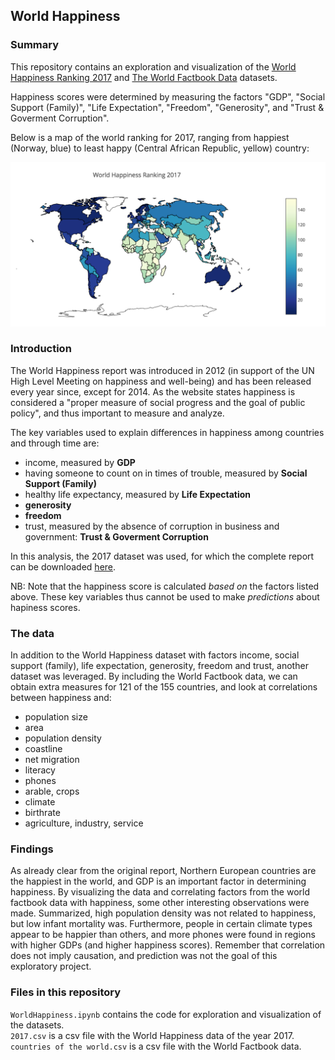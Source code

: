 ## World Happiness

### Summary
This repository contains an exploration and visualization of the [World Happiness Ranking 2017](https://www.kaggle.com/unsdsn/world-happiness) and [The World Factbook Data](https://www.kaggle.com/fernandol/countries-of-the-world) datasets. 

Happiness scores were determined by measuring the factors "GDP", "Social Support (Family)", "Life Expectation", "Freedom", "Generosity", and "Trust & Goverment Corruption".

Below is a map of the world ranking for 2017, ranging from happiest (Norway, blue) to least happy (Central African Republic, yellow) country: 
<p align="center">
  <img src="images/HappyRankingMap2017.png" width="800" title="Ranking of World Happiness">
</p>


### Introduction

The World Happiness report was introduced in 2012 (in support of the UN High Level Meeting on happiness and well-being) and has been released every year since, except for 2014. As the website states happiness is considered a "proper measure of social progress and the goal of public policy", and thus important to measure and analyze.  

The key variables used to explain differences in happiness among countries and through time are: 

 * income, measured by **GDP**
 * having someone to count on in times of trouble, measured by **Social Support (Family)**
 * healthy life expectancy, measured by **Life Expectation**
 * **generosity**
 * **freedom** 
 * trust, measured by the absence of corruption in business and government: **Trust & Goverment Corruption** 

In this analysis, the 2017 dataset was used, for which the complete report can be downloaded [here](http://worldhappiness.report/ed/2017/).

NB: Note that the happiness score is calculated *based on* the factors listed above. These key variables thus cannot be used to make *predictions* about hapiness scores.


### The data

In addition to the World Happiness dataset with factors income, social support (family), life expectation, generosity, freedom and trust, another dataset was leveraged. By including the World Factbook data, we can obtain extra measures for 121 of the 155 countries, and look at correlations between happiness and:

 * population size
 * area
 * population density
 * coastline
 * net migration
 * literacy
 * phones
 * arable, crops
 * climate
 * birthrate
 * agriculture, industry, service


### Findings 

As already clear from the original report, Northern European countries are the happiest in the world, and GDP is an important factor in determining happiness. By visualizing the data and correlating factors from the world factbook data with happiness, some other interesting observations were made. Summarized, high population density was not related to happiness, but low infant mortality was. Furthermore, people in certain climate types appear to be happier than others, and more phones were found in regions with higher GDPs (and higher happiness scores). Remember that correlation does not imply causation, and prediction was not the goal of this exploratory project. 

### Files in this repository 

`WorldHappiness.ipynb` contains the code for exploration and visualization of the datasets.  
`2017.csv` is a csv file with the World Happiness data of the year 2017.  
`countries of the world.csv` is a csv file with the World Factbook data.  